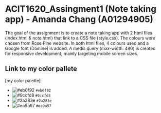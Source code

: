# ACIT1620_Assingment1 (Note taking app) - Amanda Chang (A01294905)
The goal of the assignment is to create a note taking app with 2 html files (index.html & note.html) that link to a CSS file (style.css). The colours were chosen from Rose Pine website. In both html files, 4 colours used and a Google font (Domine) is added. A media query (max-width: 480) is created for responsive development, mainly targeting mobile screen sizes. 

## Link to my color pallete 

[my color palette]

- ![#eb6f92](https://via.placeholder.com/15/eb6f92/000000?text=+) `#eb6f92`
- ![#9ccfd8](https://via.placeholder.com/15/9ccfd8/000000?text=+) `#9ccfd8`
- ![#2a283e](https://via.placeholder.com/15/2a283e/000000?text=+) `#2a283e`
- ![#ea9a97](https://via.placeholder.com/15/ea9a97/000000?text=+) `#ea9a97`